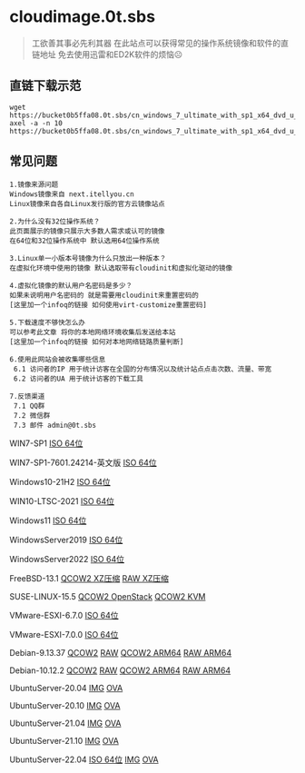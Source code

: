 # cloudimage.0t.sbs

> 工欲善其事必先利其器
> 在此站点可以获得常见的操作系统镜像和软件的直链地址
> 免去使用迅雷和ED2K软件的烦恼☹

## 直链下载示范

```
wget https://bucket0b5ffa08.0t.sbs/cn_windows_7_ultimate_with_sp1_x64_dvd_u_677408.iso
axel -a -n 10 https://bucket0b5ffa08.0t.sbs/cn_windows_7_ultimate_with_sp1_x64_dvd_u_677408.iso
```

## 常见问题

````
1.镜像来源问题
Windows镜像来自 next.itellyou.cn 
Linux镜像来自各自Linux发行版的官方云镜像站点

2.为什么没有32位操作系统？
此页面展示的镜像只展示大多数人需求或认可的镜像
在64位和32位操作系统中 默认选用64位操作系统

3.Linux单一小版本号镜像为什么只放出一种版本？
在虚拟化环境中使用的镜像 默认选取带有cloudinit和虚拟化驱动的镜像

4.虚拟化镜像的默认用户名密码是多少？
如果未说明用户名密码的 就是需要用cloudinit来重置密码的
[这里加一个infoq的链接 如何使用virt-customize重置密码]

5.下载速度不够快怎么办
可以参考此文章 将你的本地网络环境收集后发送给本站
[这里加一个infoq的链接 如何对本地网络链路质量判断]

6.使用此网站会被收集哪些信息
 6.1 访问者的IP 用于统计访客在全国的分布情况以及统计站点点击次数、流量、带宽
 6.2 访问者的UA 用于统计访客的下载工具

7.反馈渠道
 7.1 QQ群 
 7.2 微信群 
 7.3 邮件 admin@0t.sbs
````

WIN7-SP1
[ISO 64位](https://bucket0b5ffa08.0t.sbs/cn_windows_7_ultimate_with_sp1_x64_dvd_u_677408.iso)

WIN7-SP1-7601.24214-英文版
[ISO 64位](https://bucket0b5ffa08.0t.sbs/7601.24214.180801-1700.win7sp1_ldr_escrow_CLIENT_ULTIMATE_x64FRE_en-us.iso)

Windows10-21H2
[ISO 64位](https://bucket0b5ffa08.0t.sbs/zh-cn_windows_10_business_editions_version_21h2_updated_april_2022_x64_dvd_b0024895.iso)

WIN10-LTSC-2021
[ISO 64位](https://bucket0b5ffa08.0t.sbs/SW_DVD9_WIN_ENT_LTSC_2021_64BIT_ChnSimp_MLF_X22-84402.ISO)

Windows11
[ISO 64位](https://bucket0b5ffa08.0t.sbs/zh-cn_windows_11_business_editions_updated_april_2022_x64_dvd_dec0b963.iso)

WindowsServer2019
[ISO 64位](https://bucket0b5ffa08.0t.sbs/cn_windows_server_2019_updated_july_2020_x64_dvd_2c9b67da.iso)

WindowsServer2022
[ISO 64位](https://bucket0b5ffa08.0t.sbs/zh-cn_windows_server_2022_x64_dvd_6c73507d.iso)

FreeBSD-13.1
[QCOW2 XZ压缩](https://bucket0b5ffa08.0t.sbs/FreeBSD-13.1-RELEASE-amd64.qcow2.xz)
[RAW XZ压缩](https://bucket0b5ffa08.0t.sbs/FreeBSD-13.1-RELEASE-amd64.raw.xz)

SUSE-LINUX-15.5
[QCOW2 OpenStack](https://bucket0b5ffa08.0t.sbs/SLES15-SP3-JeOS.x86_64-15.3-OpenStack-Cloud-GM.qcow2)
[QCOW2 KVM](https://bucket0b5ffa08.0t.sbs/SLES15-SP3-JeOS.x86_64-15.3-kvm-and-xen-GM.qcow2)

VMware-ESXI-6.7.0
[ISO 64位](https://bucket0b5ffa08.0t.sbs/VMware-VMvisor-Installer-6.7.0.update03-14320388.x86_64.iso)

VMware-ESXI-7.0.0
[ISO 64位](https://bucket0b5ffa08.0t.sbs/VMware-VMvisor-Installer-7.0.0-15843807.x86_64.iso)

Debian-9.13.37
[QCOW2](https://bucket0b5ffa08.0t.sbs/debian-9.13.37-20220411-openstack-amd64.qcow2)
[RAW](https://bucket0b5ffa08.0t.sbs/debian-9.13.37-20220411-openstack-amd64.raw)
[QCOW2 ARM64](https://bucket0b5ffa08.0t.sbs/debian-9.13.37-20220411-openstack-arm64.qcow2)
[RAW ARM64](https://bucket0b5ffa08.0t.sbs/debian-9.13.37-20220411-openstack-arm64.raw)

Debian-10.12.2
[QCOW2](https://bucket0b5ffa08.0t.sbs/debian-10.12.2-20220419-openstack-amd64.qcow2)
[RAW](https://bucket0b5ffa08.0t.sbs/debian-10.12.2-20220419-openstack-amd64.raw)
[QCOW2 ARM64](https://bucket0b5ffa08.0t.sbs/debian-10.12.2-20220419-openstack-arm64.qcow2)
[RAW ARM64](https://bucket0b5ffa08.0t.sbs/debian-10.12.2-20220419-openstack-arm64.raw)

UbuntuServer-20.04
[IMG](https://bucket0b5ffa08.0t.sbs/ubuntu-20.04-server-cloudimg-amd64.img)
[OVA](https://bucket0b5ffa08.0t.sbs/ubuntu-20.04-server-cloudimg-amd64.ova)

UbuntuServer-20.10
[IMG](https://bucket0b5ffa08.0t.sbs/ubuntu-20.10-server-cloudimg-amd64.img)
[OVA](https://bucket0b5ffa08.0t.sbs/ubuntu-20.10-server-cloudimg-amd64.ova)

UbuntuServer-21.04
[IMG](https://bucket0b5ffa08.0t.sbs/ubuntu-21.04-server-cloudimg-amd64.img)
[OVA](https://bucket0b5ffa08.0t.sbs/ubuntu-21.04-server-cloudimg-amd64.ova)

UbuntuServer-21.10
[IMG](https://bucket0b5ffa08.0t.sbs/ubuntu-21.10-server-cloudimg-amd64.img)
[OVA](https://bucket0b5ffa08.0t.sbs/ubuntu-21.10-server-cloudimg-amd64.ova)

UbuntuServer-22.04
[ISO 64位](https://bucket0b5ffa08.0t.sbs/ubuntu-22.04-live-server-amd64.iso)
[IMG](https://bucket0b5ffa08.0t.sbs/ubuntu-22.04-server-cloudimg-amd64.img)
[OVA](https://bucket0b5ffa08.0t.sbs/ubuntu-22.04-server-cloudimg-amd64.ova)
